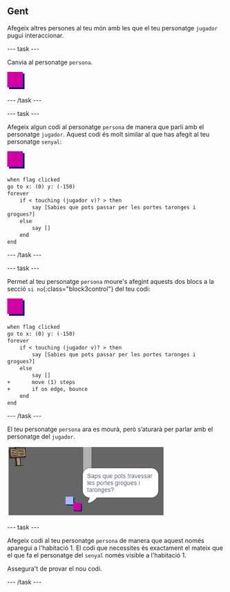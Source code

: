 ## Gent

Afegeix altres persones al teu món amb les que el teu personatge `jugador` pugui interaccionar.

--- task ---

Canvia al personatge `persona`.

![Personatge de persona](images/person.png)

--- /task ---

--- task ---

Afegeix algun codi al personatge `persona` de manera que parli amb el personatge `jugador`. Aquest codi és molt similar al que has afegit al teu personatge `senyal`:

![persona](images/person.png)

```blocks3
when flag clicked
go to x: (0) y: (-150)
forever
	if < touching (jugador v)? > then
		say [Sabies que pots passar per les portes taronges i grogues?]
	else
		say []
	end
end
```

--- /task ---

--- task ---

Permet al teu personatge `persona` moure's afegint aquests dos blocs a la secció `si no`{:class="block3control"} del teu codi:

![persona](images/person.png)

```blocks3
when flag clicked
go to x: (0) y: (-150)
forever
	if < touching (jugador v)? > then
		say [Sabies que pots passar per les portes taronges i grogues?]
	else
		say []
+		move (1) steps
+		if on edge, bounce
	end
end
```

--- /task ---

El teu personatge `persona` ara es mourà, però s’aturarà per parlar amb el personatge del `jugador`.

![captura de pantalla](images/world-person-test.png)

--- task ---

Afegeix codi al teu personatge `persona` de manera que aquest només aparegui a l'habitació 1. El codi que necessites és exactament el mateix que el que fa el personatge del `senyal` només visible a l'habitació 1.

Assegura't de provar el nou codi.

--- /task ---